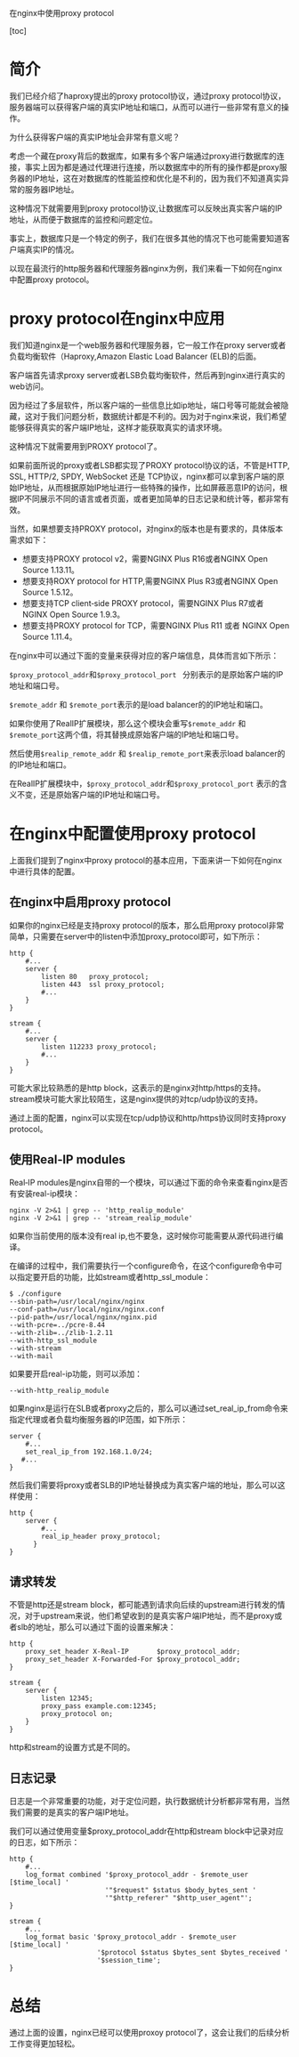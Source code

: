 在nginx中使用proxy protocol

[toc]

# 简介

我们已经介绍了haproxy提出的proxy protocol协议，通过proxy protocol协议，服务器端可以获得客户端的真实IP地址和端口，从而可以进行一些非常有意义的操作。

为什么获得客户端的真实IP地址会非常有意义呢？

考虑一个藏在proxy背后的数据库，如果有多个客户端通过proxy进行数据库的连接，事实上因为都是通过代理进行连接，所以数据库中的所有的操作都是proxy服务器的IP地址，这在对数据库的性能监控和优化是不利的，因为我们不知道真实异常的服务器IP地址。

这种情况下就需要用到proxy protocol协议,让数据库可以反映出真实客户端的IP地址，从而便于数据库的监控和问题定位。

事实上，数据库只是一个特定的例子，我们在很多其他的情况下也可能需要知道客户端真实IP的情况。

以现在最流行的http服务器和代理服务器nginx为例，我们来看一下如何在nginx中配置proxy protocol。

# proxy protocol在nginx中应用

我们知道nginx是一个web服务器和代理服务器，它一般工作在proxy server或者负载均衡软件（Haproxy,Amazon Elastic Load Balancer (ELB)的后面。

客户端首先请求proxy server或者LSB负载均衡软件，然后再到nginx进行真实的web访问。

因为经过了多层软件，所以客户端的一些信息比如ip地址，端口号等可能就会被隐藏，这对于我们问题分析，数据统计都是不利的。因为对于nginx来说，我们希望能够获得真实的客户端IP地址，这样才能获取真实的请求环境。

这种情况下就需要用到PROXY protocol了。

如果前面所说的proxy或者LSB都实现了PROXY protocol协议的话，不管是HTTP, SSL, HTTP/2, SPDY, WebSocket 还是 TCP协议，nginx都可以拿到客户端的原始IP地址，从而根据原始IP地址进行一些特殊的操作，比如屏蔽恶意IP的访问，根据IP不同展示不同的语言或者页面，或者更加简单的日志记录和统计等，都非常有效。

当然，如果想要支持PROXY protocol，对nginx的版本也是有要求的，具体版本需求如下：

* 想要支持PROXY protocol v2，需要NGINX Plus R16或者NGINX Open Source 1.13.11。
* 想要支持ROXY protocol for HTTP,需要NGINX Plus R3或者NGINX Open Source  1.5.12。
* 想要支持TCP client‑side PROXY protocol，需要NGINX Plus R7或者 NGINX Open Source 1.9.3。
* 想要支持PROXY protocol for TCP，需要NGINX Plus R11 或者 NGINX Open Source 1.11.4。
  
在nginx中可以通过下面的变量来获得对应的客户端信息，具体而言如下所示：

`$proxy_protocol_addr`和`$proxy_protocol_port ` 分别表示的是原始客户端的IP地址和端口号。

 `$remote_addr` 和 `$remote_port`表示的是load balancer的的IP地址和端口。

 如果你使用了RealIP扩展模块，那么这个模块会重写`$remote_addr` 和 `$remote_port`这两个值，将其替换成原始客户端的IP地址和端口号。

然后使用`$realip_remote_addr` 和 `$realip_remote_port`来表示load balancer的的IP地址和端口。

在RealIP扩展模块中，`$proxy_protocol_addr`和`$proxy_protocol_port` 表示的含义不变，还是原始客户端的IP地址和端口号。

# 在nginx中配置使用proxy protocol

上面我们提到了nginx中proxy protocol的基本应用，下面来讲一下如何在nginx中进行具体的配置。

## 在nginx中启用proxy protocol

如果你的nginx已经是支持proxy protocol的版本，那么启用proxy protocol非常简单，只需要在server中的listen中添加proxy_protocol即可，如下所示：

```
http {
    #...
    server {
        listen 80   proxy_protocol;
        listen 443  ssl proxy_protocol;
        #...
    }
}
   
stream {
    #...
    server {
        listen 112233 proxy_protocol;
        #...
    }
}
```

可能大家比较熟悉的是http block，这表示的是nginx对http/https的支持。stream模块可能大家比较陌生，这是nginx提供的对tcp/udp协议的支持。

通过上面的配置，nginx可以实现在tcp/udp协议和http/https协议同时支持proxy protocol。

## 使用Real‑IP modules

Real‑IP modules是nginx自带的一个模块，可以通过下面的命令来查看nginx是否有安装real-ip模块：

```
nginx -V 2>&1 | grep -- 'http_realip_module'
nginx -V 2>&1 | grep -- 'stream_realip_module'
```

如果你当前使用的版本没有real ip,也不要急，这时候你可能需要从源代码进行编译。

在编译的过程中，我们需要执行一个configure命令，在这个configure命令中可以指定要开启的功能，比如stream或者http_ssl_module：

```
$ ./configure
--sbin-path=/usr/local/nginx/nginx
--conf-path=/usr/local/nginx/nginx.conf
--pid-path=/usr/local/nginx/nginx.pid
--with-pcre=../pcre-8.44
--with-zlib=../zlib-1.2.11
--with-http_ssl_module
--with-stream
--with-mail
```

如果要开启real-ip功能，则可以添加：

```
--with-http_realip_module
```

如果nginx是运行在SLB或者proxy之后的，那么可以通过set_real_ip_from命令来指定代理或者负载均衡服务器的IP范围，如下所示：

```
server {
    #...
    set_real_ip_from 192.168.1.0/24;
   #...
}
```

然后我们需要将proxy或者SLB的IP地址替换成为真实客户端的地址，那么可以这样使用：

```
http {
    server {
        #...
        real_ip_header proxy_protocol;
      }
}
```

## 请求转发

不管是http还是stream block，都可能遇到请求向后续的upstream进行转发的情况，对于upstream来说，他们希望收到的是真实客户端IP地址，而不是proxy或者slb的地址，那么可以通过下面的设置来解决：

```
http {
    proxy_set_header X-Real-IP       $proxy_protocol_addr;
    proxy_set_header X-Forwarded-For $proxy_protocol_addr;
}
```

```
stream {
    server {
        listen 12345;
        proxy_pass example.com:12345;
        proxy_protocol on;
    }
}
```

http和stream的设置方式是不同的。

## 日志记录

日志是一个非常重要的功能，对于定位问题，执行数据统计分析都非常有用，当然我们需要的是真实的客户端IP地址。

我们可以通过使用变量$proxy_protocol_addr在http和stream block中记录对应的日志，如下所示：

```
http {
    #...
    log_format combined '$proxy_protocol_addr - $remote_user [$time_local] '
                        '"$request" $status $body_bytes_sent '
                        '"$http_referer" "$http_user_agent"';
}
```

```
stream {
    #...
    log_format basic '$proxy_protocol_addr - $remote_user [$time_local] '
                      '$protocol $status $bytes_sent $bytes_received '
                      '$session_time';
}
```

# 总结

通过上面的设置，nginx已经可以使用proxoy protocol了，这会让我们的后续分析工作变得更加轻松。



